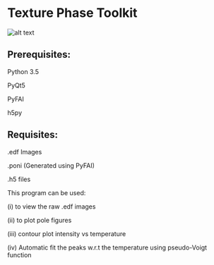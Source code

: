 # Texture Phase Toolkit

![alt text](https://github.com/channagiri/texture-phase-toolkit/blob/master/Screenshot.png)

## Prerequisites: 
Python 3.5

PyQt5

PyFAI

h5py

## Requisites:
.edf Images 

.poni (Generated using PyFAI)

.h5 files

This program can be used:

(i) to view the raw .edf images 

(ii) to plot pole figures

(iii) contour plot intensity vs temperature

(iv) Automatic fit the peaks w.r.t the temperature using pseudo-Voigt function 
